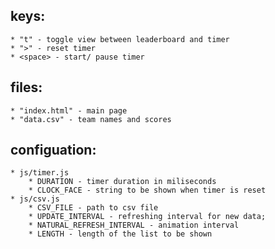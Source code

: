 ## keys:
	* "t" - toggle view between leaderboard and timer
	* ">" - reset timer
	* <space> - start/ pause timer


## files:
	* "index.html" - main page
	* "data.csv" - team names and scores


## configuation:
	* js/timer.js
		* DURATION - timer duration in miliseconds
		* CLOCK_FACE - string to be shown when timer is reset
	* js/csv.js
		* CSV_FILE - path to csv file
		* UPDATE_INTERVAL - refreshing interval for new data;
		* NATURAL_REFRESH_INTERVAL - animation interval
		* LENGTH - length of the list to be shown
